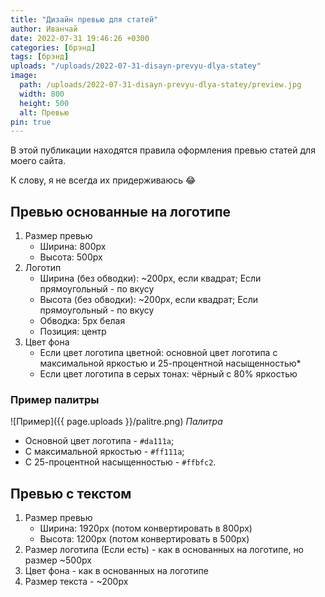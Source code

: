 ```yaml
---
title: "Дизайн превью для статей"
author: Иванчай
date: 2022-07-31 19:46:26 +0300
categories: [брэнд]
tags: [брэнд]
uploads: "/uploads/2022-07-31-disayn-prevyu-dlya-statey"
image:
  path: /uploads/2022-07-31-disayn-prevyu-dlya-statey/preview.jpg
  width: 800
  height: 500
  alt: Превью
pin: true
---
```


В этой публикации находятся правила оформления превью статей для моего сайта.

К слову, я не всегда их придерживаюсь 😂

## Превью основанные на логотипе

1. Размер превью
   -  Ширина: 800px
   -  Высота: 500px
2. Логотип
   -  Ширина (без обводки): \~200px, если квадрат; Если прямоугольный - по вкусу
   -  Высота (без обводки): \~200px, если квадрат; Если прямоугольный - по вкусу
   -  Обводка: 5px белая
   -  Позиция: центр
4. Цвет фона
   -  Если цвет логотипа цветной: основной цвет логотипа с максимальной яркостью и 25-процентной насыщенностью*
   -  Если цвет логотипа в серых тонах: чёрный с 80% яркостью

### Пример палитры

![Пример]({{ page.uploads }}/palitre.png)
_Палитра_

-  Основной цвет логотипа - `#da111a`;
-  С максимальной яркостью - `#ff111a`;
-  С 25-процентной насыщенностью - `#ffbfc2`.


## Превью с текстом

1. Размер превью
   -  Ширина: 1920px (потом конвертировать в 800px)
   -  Высота: 1200px (потом конвертировать в 500px)
2. Размер логотипа (Если есть) - как в основанных на логотипе, но размер \~500px
3. Цвет фона - как в основанных на логотипе
4. Размер текста - \~200px
